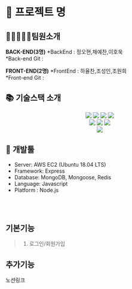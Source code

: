 # 👋 프로젝트 명


## 👨🏻‍🤝‍👨🏻팀원소개
**BACK-END(3명)**
*BackEnd : 정오현,채예찬,이호욱  
*Back-end Git :  

**FRONT-END(2명)**
*FrontEnd : 하율찬,조성인,조원희  
*Front-end Git : 

## 📚 기술스택 소개

<div align=center>

<p align="center">

<img src="https://img.shields.io/badge/javascript-F7DF1E?style=for-the-badge&logo=javascript&logoColor=black"> 
<img src="https://img.shields.io/badge/mongoDB-47A248?style=for-the-badge&logo=MongoDB&logoColor=white"> 
<img src="https://img.shields.io/badge/node.js-339933?style=for-the-badge&logo=Node.js&logoColor=white">
<img src="https://img.shields.io/badge/express-000000?style=for-the-badge&logo=express&logoColor=white">

  <br>



<img src="https://img.shields.io/badge/amazonaws-232F3E?style=for-the-badge&logo=amazonaws&logoColor=white">
<img src="https://img.shields.io/badge/github-181717?style=for-the-badge&logo=github&logoColor=white">
<img src="https://img.shields.io/badge/git-F05032?style=for-the-badge&logo=git&logoColor=white">

  <br>

<img src="https://img.shields.io/badge/Redis-#DC382D?style=for-the-badge&logo=Redis&logoColor=white">




</div>

## 🔨 개발툴

-   Server: AWS EC2 (Ubuntu 18.04 LTS)
-   Framework: Express 
-   Database: MongoDB, Mongoose, Redis
-   Language: Javascript
-   Platform : Node.js

<br/>
<br/>


## 기본기능
> 1.  로그인/회원가입
 
## 추가기능

노션링크







